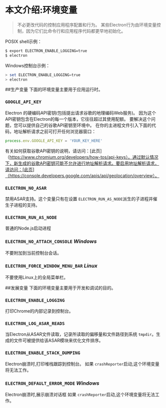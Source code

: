 # 本文介绍:环境变量
> 不必更改代码的控制应用程序配置和行为。
某些Electron行为由环境变量控制，因为它们比命令行和应用程序代码都更早地初始化。

POSIX shell示例：
```bash
$ export ELECTRON_ENABLE_LOGGING=true
$ electron
```

Windows控制台示例：
```powershell
> set ELECTRON_ENABLE_LOGGING=true
> electron
```

##生产变量
下面的环境变量主要用于应用运行时。

### `GOOGLE_API_KEY`
Electron 的硬编码API密钥(包括提出请求谷歌的地理编码Web服务)。
因为这个API密钥包含在Electron的每一个版本，它往往超过其使用配额。
要解决这个问题，您可以提供自己的谷歌API密钥至环境中。
在你的主进程文件引入下面的代码，地址解析请求之前可打开任何浏览器窗口：
```javascript
process.env.GOOGLE_API_KEY = 'YOUR_KEY_HERE'
```
有关如何获取谷歌API密钥的说明，请访问：[此页]（https://www.chromium.org/developers/how-tos/api-keys）。通过默认情况下，新生成的谷歌API密钥可能不允许进行地址解析请求。要启用地址解析请求，请访问：[此页]（https://console.developers.google.com/apis/api/geolocation/overview）。

### `ELECTRON_NO_ASAR`
禁用ASAR支持。这个变量只有在设置 `ELECTRON_RUN_AS_NODE`派生的子进程并催生子进程的支持。

### `ELECTRON_RUN_AS_NODE`
普通的Node.js启动进程

### `ELECTRON_NO_ATTACH_CONSOLE` _Windows_
不要附加到当前控制台会话。

### `ELECTRON_FORCE_WINDOW_MENU_BAR` _Linux_
不要使用Linux上的全局菜单栏。

##发展变量
下面的环境变量主要用于开发和调试的目的。

### `ELECTRON_ENABLE_LOGGING`
打印Chrome的内部记录到控制台。

### `ELECTRON_LOG_ASAR_READS`
当Electron从ASAR文件读取，记录所读取的偏移量和文件路径到系统 `tmpdir`。生成的文件可被提供给该ASAR模块来优化文件排序。

### `ELECTRON_ENABLE_STACK_DUMPING`
Electron崩溃时,打印堆栈跟踪到控制台。
如果 `crashReporter`启动,这个环境变量将无法工作。

### `ELECTRON_DEFAULT_ERROR_MODE` _Windows_
Electron崩溃时,展示崩溃对话框
如果 `crashReporter`启动,这个环境变量将无法工作。